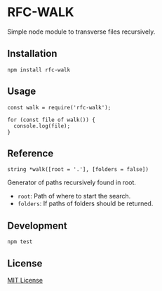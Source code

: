 # RFC-WALK

Simple node module to transverse files recursively.

## Installation

    npm install rfc-walk

## Usage

    const walk = require('rfc-walk');

    for (const file of walk()) {
      console.log(file);
    }

## Reference

    string *walk([root = '.'], [folders = false])

Generator of paths recursively found in root.

* `root`: Path of where to start the search.
* `folders`: If paths of folders should be returned.

## Development

    npm test

## License

[MIT License](http://www.opensource.org/licenses/mit-license.php)
